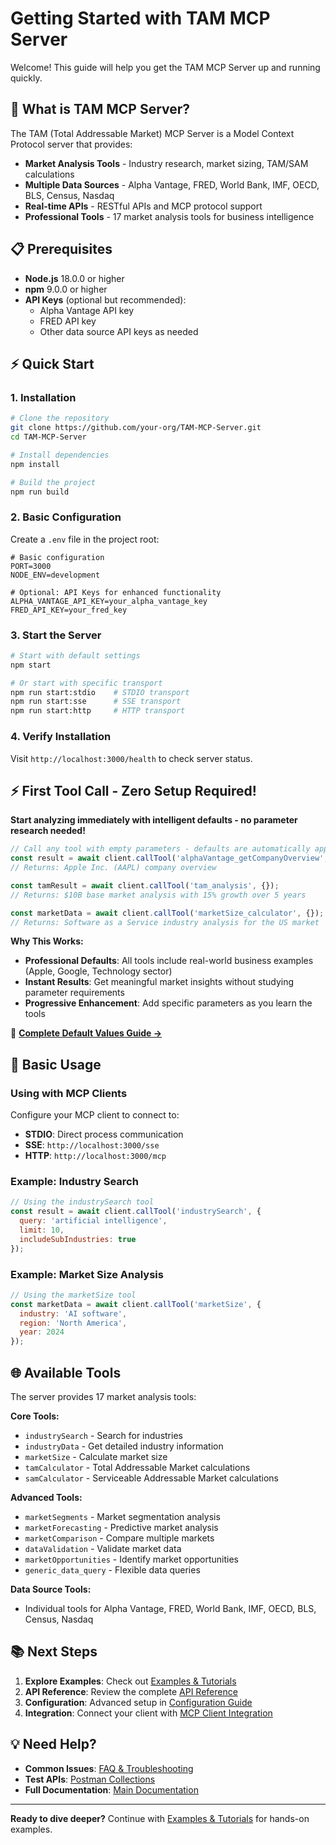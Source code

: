 # Getting Started with TAM MCP Server

Welcome! This guide will help you get the TAM MCP Server up and running quickly.

## 🎯 What is TAM MCP Server?

The TAM (Total Addressable Market) MCP Server is a Model Context Protocol server that provides:
- **Market Analysis Tools** - Industry research, market sizing, TAM/SAM calculations
- **Multiple Data Sources** - Alpha Vantage, FRED, World Bank, IMF, OECD, BLS, Census, Nasdaq
- **Real-time APIs** - RESTful APIs and MCP protocol support
- **Professional Tools** - 17 market analysis tools for business intelligence

## 📋 Prerequisites

- **Node.js** 18.0.0 or higher
- **npm** 9.0.0 or higher
- **API Keys** (optional but recommended):
  - Alpha Vantage API key
  - FRED API key
  - Other data source API keys as needed

## ⚡ Quick Start

### 1. Installation

```bash
# Clone the repository
git clone https://github.com/your-org/TAM-MCP-Server.git
cd TAM-MCP-Server

# Install dependencies
npm install

# Build the project
npm run build
```

### 2. Basic Configuration

Create a `.env` file in the project root:

```env
# Basic configuration
PORT=3000
NODE_ENV=development

# Optional: API Keys for enhanced functionality
ALPHA_VANTAGE_API_KEY=your_alpha_vantage_key
FRED_API_KEY=your_fred_key
```

### 3. Start the Server

```bash
# Start with default settings
npm start

# Or start with specific transport
npm run start:stdio    # STDIO transport
npm run start:sse      # SSE transport  
npm run start:http     # HTTP transport
```

### 4. Verify Installation

Visit `http://localhost:3000/health` to check server status.

## ⚡ First Tool Call - Zero Setup Required!

**Start analyzing immediately with intelligent defaults - no parameter research needed!**

```javascript
// Call any tool with empty parameters - defaults are automatically applied
const result = await client.callTool('alphaVantage_getCompanyOverview', {});
// Returns: Apple Inc. (AAPL) company overview

const tamResult = await client.callTool('tam_analysis', {});
// Returns: $10B base market analysis with 15% growth over 5 years

const marketData = await client.callTool('marketSize_calculator', {});
// Returns: Software as a Service industry analysis for the US market
```

**Why This Works:**
- **Professional Defaults**: All tools include real-world business examples (Apple, Google, Technology sector)
- **Instant Results**: Get meaningful market insights without studying parameter requirements
- **Progressive Enhancement**: Add specific parameters as you learn the tools

📖 **[Complete Default Values Guide →](default-values-guide.md)**

## 🔧 Basic Usage

### Using with MCP Clients

Configure your MCP client to connect to:
- **STDIO**: Direct process communication
- **SSE**: `http://localhost:3000/sse`
- **HTTP**: `http://localhost:3000/mcp`

### Example: Industry Search

```javascript
// Using the industrySearch tool
const result = await client.callTool('industrySearch', {
  query: 'artificial intelligence',
  limit: 10,
  includeSubIndustries: true
});
```

### Example: Market Size Analysis

```javascript
// Using the marketSize tool
const marketData = await client.callTool('marketSize', {
  industry: 'AI software',
  region: 'North America',
  year: 2024
});
```

## 🌐 Available Tools

The server provides 17 market analysis tools:

**Core Tools:**
- `industrySearch` - Search for industries
- `industryData` - Get detailed industry information
- `marketSize` - Calculate market size
- `tamCalculator` - Total Addressable Market calculations
- `samCalculator` - Serviceable Addressable Market calculations

**Advanced Tools:**
- `marketSegments` - Market segmentation analysis
- `marketForecasting` - Predictive market analysis
- `marketComparison` - Compare multiple markets
- `dataValidation` - Validate market data
- `marketOpportunities` - Identify market opportunities
- `generic_data_query` - Flexible data queries

**Data Source Tools:**
- Individual tools for Alpha Vantage, FRED, World Bank, IMF, OECD, BLS, Census, Nasdaq

## 📚 Next Steps

1. **Explore Examples**: Check out [Examples & Tutorials](examples.md)
2. **API Reference**: Review the complete [API Reference](api-reference.md)
3. **Configuration**: Advanced setup in [Configuration Guide](configuration.md)
4. **Integration**: Connect your client with [MCP Client Integration](mcp-integration.md)

## 💡 Need Help?

- **Common Issues**: [FAQ & Troubleshooting](faq.md)
- **Test APIs**: [Postman Collections](postman-guide.md)
- **Full Documentation**: [Main Documentation](../README.md)

---

**Ready to dive deeper?** Continue with [Examples & Tutorials](examples.md) for hands-on examples.
